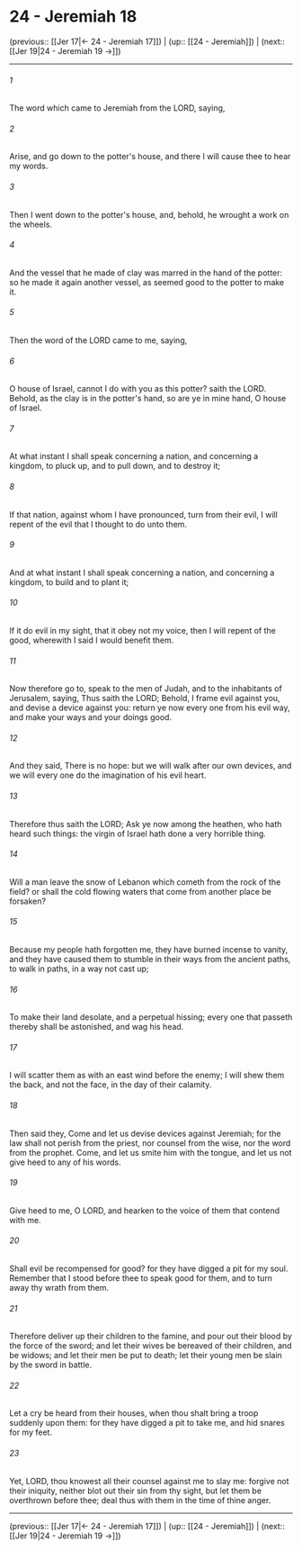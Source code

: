 # 24 - Jeremiah 18

(previous:: [[Jer 17|← 24 - Jeremiah 17]]) | (up:: [[24 - Jeremiah]]) | (next:: [[Jer 19|24 - Jeremiah 19 →]])

***


###### 1 
The word which came to Jeremiah from the LORD, saying, 

###### 2 
Arise, and go down to the potter's house, and there I will cause thee to hear my words. 

###### 3 
Then I went down to the potter's house, and, behold, he wrought a work on the wheels. 

###### 4 
And the vessel that he made of clay was marred in the hand of the potter: so he made it again another vessel, as seemed good to the potter to make it. 

###### 5 
Then the word of the LORD came to me, saying, 

###### 6 
O house of Israel, cannot I do with you as this potter? saith the LORD. Behold, as the clay is in the potter's hand, so are ye in mine hand, O house of Israel. 

###### 7 
At what instant I shall speak concerning a nation, and concerning a kingdom, to pluck up, and to pull down, and to destroy it; 

###### 8 
If that nation, against whom I have pronounced, turn from their evil, I will repent of the evil that I thought to do unto them. 

###### 9 
And at what instant I shall speak concerning a nation, and concerning a kingdom, to build and to plant it; 

###### 10 
If it do evil in my sight, that it obey not my voice, then I will repent of the good, wherewith I said I would benefit them. 

###### 11 
Now therefore go to, speak to the men of Judah, and to the inhabitants of Jerusalem, saying, Thus saith the LORD; Behold, I frame evil against you, and devise a device against you: return ye now every one from his evil way, and make your ways and your doings good. 

###### 12 
And they said, There is no hope: but we will walk after our own devices, and we will every one do the imagination of his evil heart. 

###### 13 
Therefore thus saith the LORD; Ask ye now among the heathen, who hath heard such things: the virgin of Israel hath done a very horrible thing. 

###### 14 
Will a man leave the snow of Lebanon which cometh from the rock of the field? or shall the cold flowing waters that come from another place be forsaken? 

###### 15 
Because my people hath forgotten me, they have burned incense to vanity, and they have caused them to stumble in their ways from the ancient paths, to walk in paths, in a way not cast up; 

###### 16 
To make their land desolate, and a perpetual hissing; every one that passeth thereby shall be astonished, and wag his head. 

###### 17 
I will scatter them as with an east wind before the enemy; I will shew them the back, and not the face, in the day of their calamity. 

###### 18 
Then said they, Come and let us devise devices against Jeremiah; for the law shall not perish from the priest, nor counsel from the wise, nor the word from the prophet. Come, and let us smite him with the tongue, and let us not give heed to any of his words. 

###### 19 
Give heed to me, O LORD, and hearken to the voice of them that contend with me. 

###### 20 
Shall evil be recompensed for good? for they have digged a pit for my soul. Remember that I stood before thee to speak good for them, and to turn away thy wrath from them. 

###### 21 
Therefore deliver up their children to the famine, and pour out their blood by the force of the sword; and let their wives be bereaved of their children, and be widows; and let their men be put to death; let their young men be slain by the sword in battle. 

###### 22 
Let a cry be heard from their houses, when thou shalt bring a troop suddenly upon them: for they have digged a pit to take me, and hid snares for my feet. 

###### 23 
Yet, LORD, thou knowest all their counsel against me to slay me: forgive not their iniquity, neither blot out their sin from thy sight, but let them be overthrown before thee; deal thus with them in the time of thine anger.

***

(previous:: [[Jer 17|← 24 - Jeremiah 17]]) | (up:: [[24 - Jeremiah]]) | (next:: [[Jer 19|24 - Jeremiah 19 →]])
